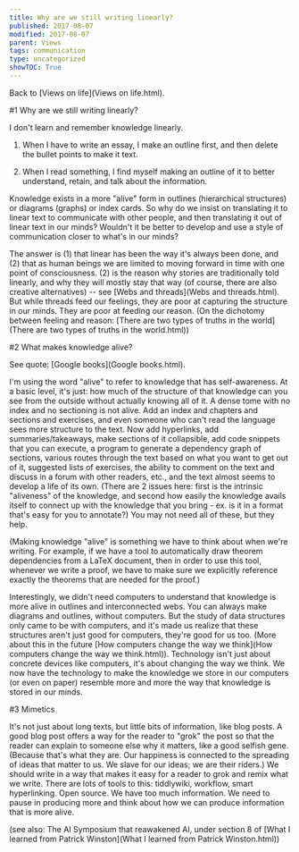 ```yaml
---
title: Why are we still writing linearly?
published: 2017-08-07
modified: 2017-08-07
parent: Views
tags: communication
type: uncategorized
showTOC: True
---
```




Back to [Views on life](Views on life.html).

#1 Why are we still writing linearly?

I don't learn and remember knowledge linearly.

1. When I have to write an essay, I make an outline first, and then delete the bullet points to make it text.

2. When I read something, I find myself making an outline of it to better understand, retain, and talk about the information.

Knowledge exists in a more "alive" form in outlines (hierarchical structures) or diagrams (graphs) or index cards. So why do we insist on translating it to linear text to communicate with other people, and then translating it out of linear text in our minds? Wouldn't it be better to develop and use a style of communication closer to what's in our minds?

The answer is (1) that linear has been the way it's always been done, and (2) that as human beings we are limited to moving forward in time with one point of consciousness. (2) is the reason why stories are traditionally told linearly, and why they will mostly stay that way (of course, there are also creative alternatives) -- see [Webs and threads](Webs and threads.html). But while threads feed our feelings, they are poor at capturing the structure in our minds. They are poor at feeding our reason. (On the dichotomy between feeling and reason: [There are two types of truths in the world](There are two types of truths in the world.html))

#2 What makes knowledge alive?

See quote: [Google books](Google books.html).

I'm using the word "alive" to refer to knowledge that has self-awareness. At a basic level, it's just: how much of the structure of that knowledge can you see from the outside without actually knowing all of it. A dense tome with no index and no sectioning is not alive. Add an index and chapters and sections and exercises, and even someone who can't read the language sees more structure to the text. Now add hyperlinks, add summaries/takeaways, make sections of it collapsible, add code snippets that you can execute, a program to generate a dependency graph of sections, various routes through the text based on what you want to get out of it, suggested lists of exercises, the ability to comment on the text and discuss in a forum with other readers, etc., and the text almost seems to develop a life of its own. (There are 2 issues here: first is the intrinsic "aliveness" of the knowledge, and second how easily the knowledge avails itself to connect up with the knowledge that you bring - ex. is it in a format that's easy for you to annotate?) You may not need all of these, but they help.

(Making knowledge "alive" is something we have to think about when we're writing. For example, if we have a tool to automatically draw theorem dependencies from a LaTeX document, then in order to use this tool, whenever we write a proof, we have to make sure we explicitly reference exactly the theorems that are needed for the proof.)

Interestingly, we didn't need computers to understand that knowledge is more alive in outlines and interconnected webs. You can always make diagrams and outlines, without computers. But the study of data structures only came to be with computers, and it's made us realize that these structures aren't just good for computers, they're good for us too. (More about this in the future [How computers change the way we think](How computers change the way we think.html)). Technology isn't just about concrete devices like computers, it's about changing the way we think. We now have the technology to make the knowledge we store in our computers (or even on paper) resemble more and more the way that knowledge is stored in our minds.

#3 Mimetics

It's not just about long texts, but little bits of information, like blog posts. A good blog post offers a way for the reader to "grok" the post so that the reader can explain to someone else why it matters, like a good selfish gene. (Because that's what they are. Our happiness is connected to the spreading of ideas that matter to us. We slave for our ideas; we are their riders.) We should write in a way that makes it easy for a reader to grok and remix what we write. There are lots of tools to this: tiddlywiki, workflow, smart hyperlinking. Open source. We have too much information. We need to pause in producing more and think about how we can produce information that is more alive.

(see also: The AI Symposium that reawakened AI, under section 8 of [What I learned from Patrick Winston](What I learned from Patrick Winston.html))


